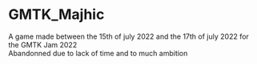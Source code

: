 # GMTK_Majhic
A game made between the 15th of july 2022 and the 17th of july 2022 for the GMTK Jam 2022<br/>
Abandonned due to lack of time and to much ambition

